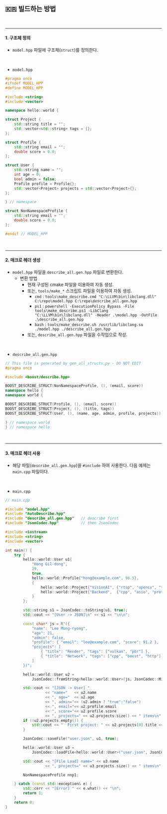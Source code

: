 ## :kr: 빌드하는 방법

<br />

---

#### 1. 구조체 정의

- `model.hpp` 파일에 구조체(`struct`)를 정의한다.

<br />

- `model.hpp`
```cpp
#pragma once
#ifndef MODEL_HPP
#define MODEL_HPP

#include <string>
#include <vector>

namespace hello::world {

struct Project {
    std::string title = "";
    std::vector<std::string> tags = {};
};

struct Profile {
    std::string email = "";
    double score = 0.0;
};

struct User {
    std::string name = "";
    int age = 0;
    bool admin = false;
    Profile profile = Profile{};
    std::vector<Project> projects = std::vector<Project>{};
};

} // namespace

struct NonNamespaceProfile {
    std::string email = "";
    double score = 0.0;
};

#endif // MODEL_HPP
```

<br />

---

#### 2. 매크로 헤더 생성

- `model.hpp` 파일을 `describe_all.gen.hpp` 파일로 변환한다.
   - 변환 방법
      - 현재 구성된 cmake 파일을 이용하여 자동 생성.
      - 또는, `tools/make_*` 스크립트 파일을 이용하여 자동 생성.
         - `cmd` : `tools\make_describe.cmd "C:\LLVM\bin\libclang.dll" C:\repo\model.hpp C:\repo\describe_all.gen.hpp`
         - `ps1` : `powershell -ExecutionPolicy Bypass -File tools\make_describe.ps1 -LibClang "C:\LLVM\bin\libclang.dll" -Header .\model.hpp -OutFile .\describe_all.gen.hpp`
         - `bash` : `tools/make_describe.sh /usr/lib/libclang.so ./model.hpp ./describe_all.gen.hpp`
      - 또는, `describe_all.gen.hpp` 파일을 수작업으로 작성.

<br />

- `describe_all.gen.hpp`
```cpp
// This file is generated by gen_all_structs.py - DO NOT EDIT
#pragma once

#include <boost/describe.hpp>

BOOST_DESCRIBE_STRUCT(NonNamespaceProfile, (), (email, score))
namespace hello {
namespace world {

BOOST_DESCRIBE_STRUCT(Profile, (), (email, score))
BOOST_DESCRIBE_STRUCT(Project, (), (title, tags))
BOOST_DESCRIBE_STRUCT(User, (), (name, age, admin, profile, projects))

} // namespace world
} // namespace hello
```


<br />

---

#### 3. 매크로 헤더 사용

- 해당 파일(`describe_all.gen.hpp`)을 `#include` 하여 사용한다. 다음 예제는 `main.cpp` 파일이다.

<br />

-  `main.cpp`
```cpp
// main.cpp

#include "model.hpp"
#include "AutoDescribe.hpp"
#include "describe_all.gen.hpp"   // describe first
#include "JsonCodec.hpp"          // then JsonCodec

#include <iostream>
#include <string>
#include <vector>

int main() {
    try {
        hello::world::User u1{
            "Hong Gil-dong",
            29,
            true,
            hello::world::Profile{"hong@example.com", 98.5},
            {
                hello::world::Project{"VisionAI", {"rtsp", "opencv", "tracking"}},
                hello::world::Project{"Backend",  {"cpp", "asio", "protobuf"}}
            }
        };

        std::string s1 = JsonCodec::toString(u1, true);
        std::cout << "[User -> JSON]\n" << s1 << "\n\n";

        const char* js = R"({
            "name": "Lee Mong-ryong",
            "age": 21,
            "admin": false,
            "profile": { "email": "lee@example.com", "score": 91.2 },
            "projects": [
                { "title": "Render", "tags": ["vulkan", "pbr"] },
                { "title": "Network", "tags": ["cpp", "boost", "http"] }
            ]
        })";

        hello::world::User u2 =
            JsonCodec::fromString<hello::world::User>(js, JsonCodec::MissingPolicy::Strict);

        std::cout << "[JSON -> User] "
                  << "name="   << u2.name
                  << ", age="  << u2.age
                  << ", admin="<< (u2.admin ? "true":"false")
                  << ", email="<< u2.profile.email
                  << ", score="<< u2.profile.score
                  << ", projects=" << u2.projects.size() << " items\n";
        if (!u2.projects.empty()) {
            std::cout << "  First project: " << u2.projects[0].title << "\n";
        }

        JsonCodec::saveFile("user.json", u1, true);

        hello::world::User u3 =
            JsonCodec::loadFile<hello::world::User>("user.json", JsonCodec::MissingPolicy::Lenient);

        std::cout << "[File Load] name=" << u3.name
                  << ", projects=" << u3.projects.size() << " items\n";

        NonNamespaceProfile nnp1;

    } catch (const std::exception& e) {
        std::cerr << "[Error] " << e.what() << "\n";
        return 1;
    }
    return 0;
}
```

  

